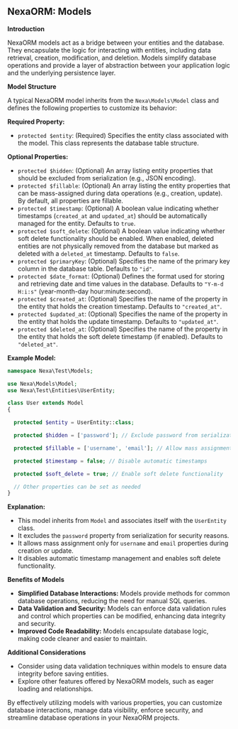 ## NexaORM: Models

**Introduction**

NexaORM models act as a bridge between your entities and the database. They encapsulate the logic for interacting with entities, including data retrieval, creation, modification, and deletion. Models simplify database operations and provide a layer of abstraction between your application logic and the underlying persistence layer.

**Model Structure**

A typical NexaORM model inherits from the `Nexa\Models\Model` class and defines the following properties to customize its behavior:

**Required Property:**

- `protected $entity`: (Required) Specifies the entity class associated with the model. This class represents the database table structure.

**Optional Properties:**

- `protected $hidden`: (Optional) An array listing entity properties that should be excluded from serialization (e.g., JSON encoding).
- `protected $fillable`: (Optional) An array listing the entity properties that can be mass-assigned during data operations (e.g., creation, update). By default, all properties are fillable.
- `protected $timestamp`: (Optional) A boolean value indicating whether timestamps (`created_at` and `updated_at`) should be automatically managed for the entity. Defaults to `true`.
- `protected $soft_delete`: (Optional) A boolean value indicating whether soft delete functionality should be enabled. When enabled, deleted entities are not physically removed from the database but marked as deleted with a `deleted_at` timestamp. Defaults to `false`.
- `protected $primaryKey`: (Optional) Specifies the name of the primary key column in the database table. Defaults to `"id"`.
- `protected $date_format`: (Optional) Defines the format used for storing and retrieving date and time values in the database. Defaults to `"Y-m-d H:i:s"` (year-month-day hour:minute:second).
- `protected $created_at`: (Optional) Specifies the name of the property in the entity that holds the creation timestamp. Defaults to `"created_at"`.
- `protected $updated_at`: (Optional) Specifies the name of the property in the entity that holds the update timestamp. Defaults to `"updated_at"`.
- `protected $deleted_at`: (Optional) Specifies the name of the property in the entity that holds the soft delete timestamp (if enabled). Defaults to `"deleted_at"`.

**Example Model:**

```php
namespace Nexa\Test\Models;

use Nexa\Models\Model;
use Nexa\Test\Entities\UserEntity;

class User extends Model
{

  protected $entity = UserEntity::class;

  protected $hidden = ['password']; // Exclude password from serialization

  protected $fillable = ['username', 'email']; // Allow mass assignment of specific properties

  protected $timestamp = false; // Disable automatic timestamps

  protected $soft_delete = true; // Enable soft delete functionality

  // Other properties can be set as needed
}
```

**Explanation:**

- This model inherits from `Model` and associates itself with the `UserEntity` class.
- It excludes the `password` property from serialization for security reasons.
- It allows mass assignment only for `username` and `email` properties during creation or update.
- It disables automatic timestamp management and enables soft delete functionality.

**Benefits of Models**

- **Simplified Database Interactions:** Models provide methods for common database operations, reducing the need for manual SQL queries.
- **Data Validation and Security:** Models can enforce data validation rules and control which properties can be modified, enhancing data integrity and security.
- **Improved Code Readability:** Models encapsulate database logic, making code cleaner and easier to maintain.

**Additional Considerations**

- Consider using data validation techniques within models to ensure data integrity before saving entities.
- Explore other features offered by NexaORM models, such as eager loading and relationships.

By effectively utilizing models with various properties, you can customize database interactions, manage data visibility, enforce security, and streamline database operations in your NexaORM projects.